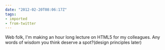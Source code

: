 ```yaml
---
date: "2012-02-20T08:06:17Z"
tags:
- imported
- from-twitter
---
```

Web folk, I'm making an hour long lecture on HTML5 for my colleagues. Any words of wisdom you think deserve a spot?\(design principles later\)
